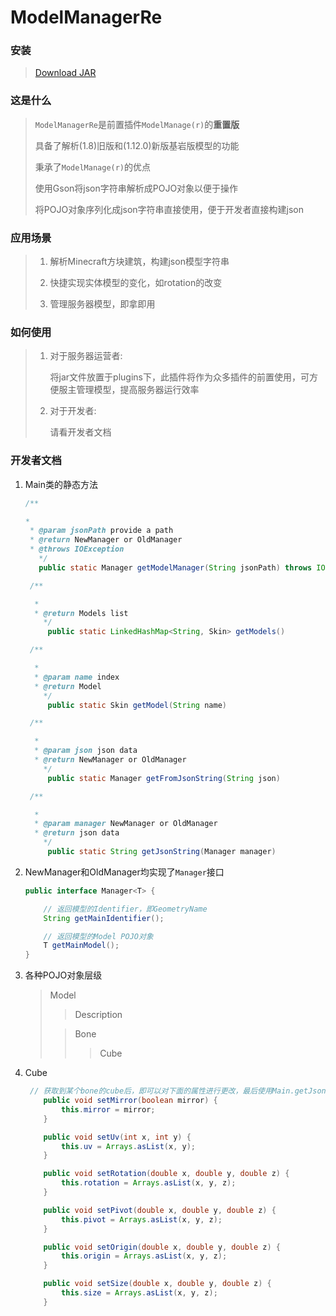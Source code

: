 # ModelManagerRe

### 安装

> [Download JAR](https://github.com/iGxnon/ModelManagerRe/releases/download/1.0-RELEASE/ModelManagerRe-1.0-RELEASE.jar)

### 这是什么

> `ModelManagerRe`是前置插件`ModelManage(r)`的**重置版**
>
> 具备了解析(1.8)旧版和(1.12.0)新版基岩版模型的功能
>
> 秉承了`ModelManage(r)`的优点
>
> 使用Gson将json字符串解析成POJO对象以便于操作
>
> 将POJO对象序列化成json字符串直接使用，便于开发者直接构建json

### 应用场景

> 1. 解析Minecraft方块建筑，构建json模型字符串
>
> 2. 快捷实现实体模型的变化，如rotation的改变
> 3. 管理服务器模型，即拿即用

### 如何使用

> 1. 对于服务器运营者:
>
>    将jar文件放置于plugins下，此插件将作为众多插件的前置使用，可方便服主管理模型，提高服务器运行效率
>
> 2. 对于开发者:
>
>    请看开发者文档

### 开发者文档

1. Main类的静态方法

   ```java
   /**
   
   * 
    * @param jsonPath provide a path
    * @return NewManager or OldManager
    * @throws IOException 
      */
      public static Manager getModelManager(String jsonPath) throws IOException
   
    /**
   
     * 
     * @return Models list
       */
        public static LinkedHashMap<String, Skin> getModels()
   
    /**
   
     * 
     * @param name index
     * @return Model
       */
        public static Skin getModel(String name)
   
    /**
   
     * 
     * @param json json data
     * @return NewManager or OldManager
       */
        public static Manager getFromJsonString(String json)
   
    /**
   
     * 
     * @param manager NewManager or OldManager
     * @return json data
       */
        public static String getJsonString(Manager manager)

2. NewManager和OldManager均实现了`Manager`接口

   ```java
   public interface Manager<T> {
   
       // 返回模型的Identifier，即GeometryName
       String getMainIdentifier();
   
       // 返回模型的Model POJO对象
       T getMainModel();
   }
   ```

3. 各种POJO对象层级

   > Model
   >
   > > Description
   >
   > > Bone
   > >
   > > > Cube

4. Cube

   ```java
   	// 获取到某个bone的cube后，即可以对下面的属性进行更改，最后使用Main.getJsonString()即可
       public void setMirror(boolean mirror) {
           this.mirror = mirror;
       }
   
       public void setUv(int x, int y) {
           this.uv = Arrays.asList(x, y);
       }
   
       public void setRotation(double x, double y, double z) {
           this.rotation = Arrays.asList(x, y, z);
       }
   
       public void setPivot(double x, double y, double z) {
           this.pivot = Arrays.asList(x, y, z);
       }
   
       public void setOrigin(double x, double y, double z) {
           this.origin = Arrays.asList(x, y, z);
       }
   
       public void setSize(double x, double y, double z) {
           this.size = Arrays.asList(x, y, z);
       }
   ```

   

